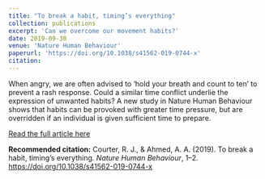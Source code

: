 ```yaml
---
title: "To break a habit, timing’s everything"
collection: publications
excerpt: 'Can we overcome our movement habits?'
date: 2019-09-30
venue: 'Nature Human Behaviour'
paperurl: 'https://doi.org/10.1038/s41562-019-0744-x'
citation: 
---
```


When angry, we are often advised to ‘hold your breath and count to ten’ to prevent a rash response. Could a similar time conflict underlie the expression of unwanted habits? A new study in Nature Human Behaviour shows that habits can be provoked with greater time pressure, but are overridden if an individual is given sufficient time to prepare.

[Read the full article here](https://doi.org/10.1038/s41562-019-0744-x)

**Recommended citation:** Courter, R. J., & Ahmed, A. A. (2019). To break a habit, timing’s everything. <i>Nature Human Behaviour</i>, 1–2. https://doi.org/10.1038/s41562-019-0744-x

